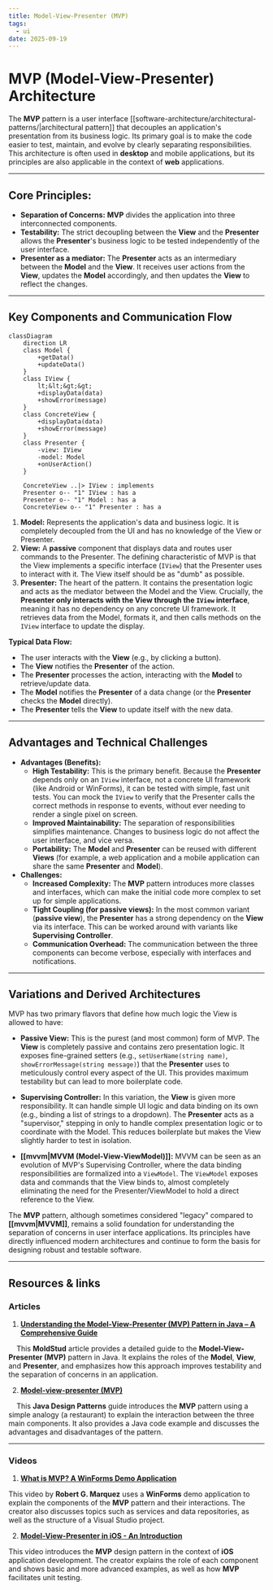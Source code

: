 ```yaml
---
title: Model-View-Presenter (MVP)
tags:
  - ui
date: 2025-09-19
---
```

# MVP (Model-View-Presenter) Architecture

The **MVP** pattern is a user interface [[software-architecture/architectural-patterns/|architectural pattern]] that decouples an application's presentation from its business logic. Its primary goal is to make the code easier to test, maintain, and evolve by clearly separating responsibilities. This architecture is often used in **desktop** and mobile applications, but its principles are also applicable in the context of **web** applications.

---

## Core Principles:

* **Separation of Concerns:** **MVP** divides the application into three interconnected components.
* **Testability:** The strict decoupling between the **View** and the **Presenter** allows the **Presenter**'s business logic to be tested independently of the user interface.
* **Presenter as a mediator:** The **Presenter** acts as an intermediary between the **Model** and the **View**. It receives user actions from the **View**, updates the **Model** accordingly, and then updates the **View** to reflect the changes.

---

## Key Components and Communication Flow

```mermaid
classDiagram
    direction LR
    class Model {
        +getData()
        +updateData()
    }
    class IView {
        lt;&lt;&gt;&gt;
        +displayData(data)
        +showError(message)
    }
    class ConcreteView {
        +displayData(data)
        +showError(message)
    }
    class Presenter {
        -view: IView
        -model: Model
        +onUserAction()
    }

    ConcreteView ..|> IView : implements
    Presenter o-- "1" IView : has a
    Presenter o-- "1" Model : has a
    ConcreteView o-- "1" Presenter : has a
```

1.  **Model:** Represents the application's data and business logic. It is completely decoupled from the UI and has no knowledge of the View or Presenter.
2.  **View:** A **passive** component that displays data and routes user commands to the Presenter. The defining characteristic of MVP is that the View implements a specific interface (`IView`) that the Presenter uses to interact with it. The View itself should be as "dumb" as possible.
3.  **Presenter:** The heart of the pattern. It contains the presentation logic and acts as the mediator between the Model and the View. Crucially, the **Presenter only interacts with the View through the `IView` interface**, meaning it has no dependency on any concrete UI framework. It retrieves data from the Model, formats it, and then calls methods on the `IView` interface to update the display.

**Typical Data Flow:**
* The user interacts with the **View** (e.g., by clicking a button).
* The **View** notifies the **Presenter** of the action.
* The **Presenter** processes the action, interacting with the **Model** to retrieve/update data.
* The **Model** notifies the **Presenter** of a data change (or the **Presenter** checks the **Model** directly).
* The **Presenter** tells the **View** to update itself with the new data.

---

## Advantages and Technical Challenges

* **Advantages (Benefits):**
    * **High Testability:** This is the primary benefit. Because the **Presenter** depends only on an `IView` interface, not a concrete UI framework (like Android or WinForms), it can be tested with simple, fast unit tests. You can mock the `IView` to verify that the Presenter calls the correct methods in response to events, without ever needing to render a single pixel on screen.
    * **Improved Maintainability:** The separation of responsibilities simplifies maintenance. Changes to business logic do not affect the user interface, and vice versa.
    * **Portability:** The **Model** and **Presenter** can be reused with different **Views** (for example, a web application and a mobile application can share the same **Presenter** and **Model**).
* **Challenges:**
    * **Increased Complexity:** The **MVP** pattern introduces more classes and interfaces, which can make the initial code more complex to set up for simple applications.
    * **Tight Coupling (for passive views):** In the most common variant (**passive view**), the **Presenter** has a strong dependency on the **View** via its interface. This can be worked around with variants like **Supervising Controller**.
    * **Communication Overhead:** The communication between the three components can become verbose, especially with interfaces and notifications.

---

## Variations and Derived Architectures

MVP has two primary flavors that define how much logic the View is allowed to have:

*   **Passive View:** This is the purest (and most common) form of MVP. The **View** is completely passive and contains zero presentation logic. It exposes fine-grained setters (e.g., `setUserName(string name)`, `showErrorMessage(string message)`) that the **Presenter** uses to meticulously control every aspect of the UI. This provides maximum testability but can lead to more boilerplate code.

*   **Supervising Controller:** In this variation, the **View** is given more responsibility. It can handle simple UI logic and data binding on its own (e.g., binding a list of strings to a dropdown). The **Presenter** acts as a "supervisor," stepping in only to handle complex presentation logic or to coordinate with the Model. This reduces boilerplate but makes the View slightly harder to test in isolation.

*   **[[mvvm|MVVM (Model-View-ViewModel)]]:** MVVM can be seen as an evolution of MVP's Supervising Controller, where the data binding responsibilities are formalized into a `ViewModel`. The `ViewModel` exposes data and commands that the View binds to, almost completely eliminating the need for the Presenter/ViewModel to hold a direct reference to the View.

The **MVP** pattern, although sometimes considered "legacy" compared to **[[mvvm|MVVM]]**, remains a solid foundation for understanding the separation of concerns in user interface applications. Its principles have directly influenced modern architectures and continue to form the basis for designing robust and testable software.

---

## **Resources & links**

### **Articles**

1.  **[Understanding the Model-View-Presenter (MVP) Pattern in Java – A Comprehensive Guide](https://moldstud.com/articles/p-understanding-the-model-view-presenter-mvp-pattern-in-java-a-comprehensive-guide)**

    This **MoldStud** article provides a detailed guide to the **Model-View-Presenter (MVP)** pattern in Java. It explains the roles of the **Model**, **View**, and **Presenter**, and emphasizes how this approach improves testability and the separation of concerns in an application.

2.  **[Model-view-presenter (MVP)](https://java-design-patterns.com/patterns/model-view-presenter/)**

    This **Java Design Patterns** guide introduces the **MVP** pattern using a simple analogy (a restaurant) to explain the interaction between the three main components. It also provides a Java code example and discusses the advantages and disadvantages of the pattern.

---

### **Videos**

1.  **[What is MVP? A WinForms Demo Application](https://www.youtube.com/watch?v=XHw4bBLM8Vk)**

This video by **Robert G. Marquez** uses a **WinForms** demo application to explain the components of the **MVP** pattern and their interactions. The creator also discusses topics such as services and data repositories, as well as the structure of a Visual Studio project.

2.  **[Model-View-Presenter in iOS - An Introduction](https://www.youtube.com/watch?v=2Ew_j4GQYF4)**

This video introduces the **MVP** design pattern in the context of **iOS** application development. The creator explains the role of each component and shows basic and more advanced examples, as well as how **MVP** facilitates unit testing.

